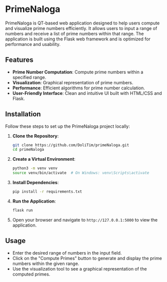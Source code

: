 # PrimeNaloga

PrimeNaloga is QT-based web application designed to help users compute and visualize prime numbers efficiently. It allows users to input a range of numbers and receive a list of prime numbers within that range. The application is built using the Flask web framework and is optimized for performance and usability.

## Features

- **Prime Number Computation**: Compute prime numbers within a specified range.
- **Visualization**: Graphical representation of prime numbers.
- **Performance**: Efficient algorithms for prime number calculation.
- **User-Friendly Interface**: Clean and intuitive UI built with HTML/CSS and Flask.

## Installation

Follow these steps to set up the PrimeNaloga project locally:

1. **Clone the Repository**:
    ```bash
    git clone https://github.com/DoliTim/primeNaloga.git
    cd primeNaloga
    ```

2. **Create a Virtual Environment**:
    ```bash
    python3 -m venv venv
    source venv/bin/activate  # On Windows: venv\Scripts\activate
    ```

3. **Install Dependencies**:
    ```bash
    pip install -r requirements.txt
    ```

4. **Run the Application**:
    ```bash
    flask run
    ```

5. Open your browser and navigate to `http://127.0.0.1:5000` to view the application.

## Usage

- Enter the desired range of numbers in the input field.
- Click on the "Compute Primes" button to generate and display the prime numbers within the given range.
- Use the visualization tool to see a graphical representation of the computed primes.
